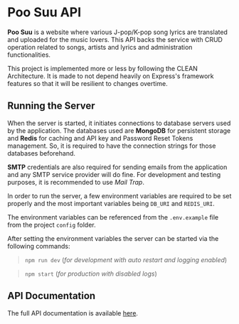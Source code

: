 # Poo Suu API

**Poo Suu** is a website where various J-pop/K-pop song lyrics are translated and uploaded for the music lovers. This API backs the service with CRUD operation related to songs, artists and lyrics and administration functionalities.

This project is implemented more or less by following the CLEAN Architecture. It is made to not depend heavily on Express's framework features so that it will be resilient to changes overtime.

## Running the Server

When the server is started, it initiates connections to database servers used by the application. The databases used are **MongoDB** for persistent storage and **Redis** for caching and API key and Password Reset Tokens management. So, it is required to have the connection strings for those databases beforehand.

**SMTP** credentials are also required for sending emails from the application and any SMTP service provider will do fine. For development and testing purposes, it is recommended to use _Mail Trap_.

In order to run the server, a few environment variables are required to be set properly and the most important variables being `DB_URI` and `REDIS_URI`.

The environment variables can be referenced from the `.env.example` file from the project `config` folder.

After setting the environment variables the server can be started via the following commands:

> `npm run dev` (_for development with auto restart and logging enabled_)

> `npm start` (_for production with disabled logs_)

## API Documentation

The full API documentation is available [here](https://documenter.getpostman.com/view/8103362/UVXerxrb).
